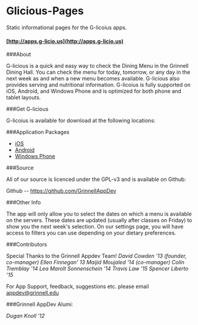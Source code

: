 Glicious-Pages
==============

Static informational pages for the G-licoius apps.

#### [http://apps.g-licio.us](http://apps.g-licio.us)

###About

G-licious is a quick and easy way to check the Dining Menu in the Grinnell Dining Hall. You can check the menu for today, tomorrow, or any day in the next week as and when a new menu becomes available. G-licious also provides serving and nutritional information.  G-licoius is fully supported on iOS, Android, and Windows Phone and is optimized for both phone and tablet layouts.

###Get G-licious

G-licoius is available for download at the following locations:

###Application Packages

* [iOS](https://itunes.apple.com/us/app/g-licious/id523738999?mt=8)
* [Android](https://play.google.com/store/apps/details?id=edu.grinnell.glicious&hl=en)
* [Windows Phone](http://www.windowsphone.com/en-us/store/app/glicious/47c4271a-6367-481f-829a-03cf586cf56c)

###Source

All of our source is licenced under the GPL-v3 and is available on Github:

Github -- https://github.com/GrinnellAppDev

###Other Info

The app will only allow you to select the dates on which a menu is available on the servers. These dates are updated (usually after classes on Friday) to show you the next week's selection. On our settings page, you will have access to filters you can use depending on your dietary preferences. 

###Contributors

Special Thanks to the Grinnell Appdev Team!
*David Cowden '13 (founder, co-manager)*
*Ellen Finnegan' 13*
*Maijid Moujaled '14 (co-manager)*
*Colin Tremblay '14*
*Lea Marolt Sonnenschein '14*
*Travis Law '15*
*Spencer Liberto '15*

For App Support, feedback, suggestions etc. please email appdev@grinnell.edu

###Grinnell AppDev Alumi:

*Dugan Knoll '12*